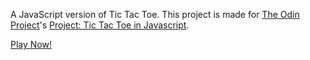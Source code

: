 A JavaScript version of Tic Tac Toe. This project is made for [The Odin Project](http://theodinproject.com)'s [Project: Tic Tac Toe in Javascript](http://www.theodinproject.com/courses/javascript-and-jquery/lessons/tic-tac-toe).

[Play Now!](https://cdn.rawgit.com/laniywh/the-odin-project/master/js/tic-tac-toe/index.html)
